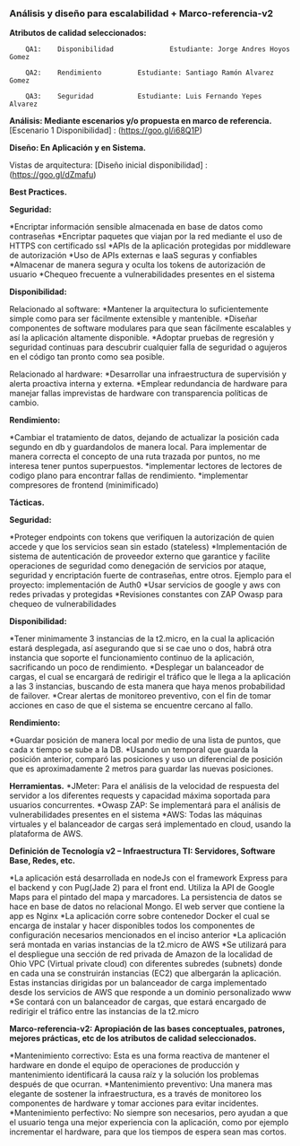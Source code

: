 ### Análisis y diseño para escalabilidad + Marco-referencia-v2

**Atributos de calidad seleccionados:**

``` 	
	QA1: 	Disponibilidad  			Estudiante: Jorge Andres Hoyos Gomez
	
	QA2: 	Rendimiento			Estudiante: Santiago Ramón Alvarez Gomez
	
	QA3: 	Seguridad			Estudiante: Luis Fernando Yepes Alvarez
``` 	

**Análisis: Mediante escenarios y/o propuesta en marco de referencia.**
[Escenario 1 Disponibilidad] : (https://goo.gl/i68Q1P)

**Diseño: En Aplicación y en Sistema.**

Vistas de arquitectura:
[Diseño inicial disponibilidad] : (https://goo.gl/dZmafu)

**Best Practices.**

**Seguridad:**

*Encriptar información sensible almacenada en base de datos como contraseñas
*Encriptar paquetes que viajan por la red mediante el uso de HTTPS con certificado ssl
*APIs de la aplicación protegidas por middleware de autorización 
*Uso de APIs externas e IaaS seguras y confiables
*Almacenar de manera segura y oculta los tokens de autorización de usuario
*Chequeo frecuente a vulnerabilidades presentes en el sistema

**Disponibilidad:**
	
Relacionado al software:
*Mantener la arquitectura lo suficientemente simple como para ser fácilmente extensible y mantenible. 
*Diseñar componentes de software modulares para que sean fácilmente escalables y así la aplicación altamente disponible.
*Adoptar pruebas de regresión y seguridad continuas para descubrir cualquier falla de seguridad o agujeros en el código tan pronto como sea posible. 

Relacionado al hardware: 
*Desarrollar una infraestructura de supervisión y alerta proactiva interna y externa.
*Emplear redundancia de hardware para manejar fallas imprevistas de hardware con transparencia políticas de cambio.

**Rendimiento:**

*Cambiar el tratamiento de datos, dejando de actualizar la posición cada segundo en db y guardandolos de manera local.
Para implementar de manera correcta el concepto de una ruta trazada por puntos, no me interesa tener puntos superpuestos.
*implementar lectores de lectores de codigo plano para encontrar fallas de rendimiento.
*implementar compresores de frontend (minimificado)

**Tácticas.**

**Seguridad:**

*Proteger endpoints con tokens que verifiquen la autorización de quien accede y que los servicios sean sin estado (stateless)
*Implementación de sistema de autenticación de proveedor externo que garantice y facilite operaciones de seguridad como denegación de servicios por ataque, seguridad y encriptación fuerte de contraseñas, entre otros. Ejemplo para el proyecto: implementación de Auth0
*Usar servicios de google y aws con redes privadas y protegidas
*Revisiones constantes con ZAP Owasp para chequeo de vulnerabilidades

**Disponibilidad:**

*Tener minimamente 3 instancias de la t2.micro, en la cual la aplicación estará desplegada, así asegurando que si se cae uno o dos, habrá otra instancia que soporte el funcionamiento continuo de la aplicación, sacrificando un poco de rendimiento.
*Desplegar un balanceador de cargas, el cual se encargará de redirigir el tráfico que le llega a la aplicación a las 3 instancias, buscando de esta manera que haya menos probabilidad de failover.
*Crear alertas de monitoreo preventivo, con el fin de tomar acciones en caso de que el sistema se encuentre cercano al fallo. 
 
**Rendimiento:**

*Guardar posición de manera local por medio de una lista de puntos, que cada x tiempo se sube a la DB.
*Usando un temporal que guarda la posición anterior, comparó  las posiciones y uso un diferencial de posición que es aproximadamente 2 metros para guardar las nuevas posiciones.

**Herramientas.**
*JMeter: Para el análisis de la velocidad de respuesta del servidor a los diferentes requests y capacidad máxima soportada para usuarios concurrentes.
*Owasp ZAP: Se implementará para el análisis de vulnerabilidades presentes en el sistema
*AWS: Todas las máquinas virtuales y el balanceador de cargas será implementado en cloud, usando la plataforma de AWS.

**Definición de Tecnología v2 – Infraestructura TI: Servidores, Software Base, Redes, etc.**

*La aplicación está desarrollada en nodeJs con el framework Express para el backend y con Pug(Jade 2) para el front end. Utiliza la API de Google Maps para el pintado del mapa y marcadores. La persistencia de datos se hace en base de datos no relacional Mongo. El web server que contiene la app es Nginx
*La aplicación corre sobre contenedor Docker el cual se encarga de instalar y hacer disponibles todos los componentes de configuración necesarios mencionados en el inciso anterior
*La aplicación será montada en varias instancias de la t2.micro de AWS
*Se utilizará para el despliegue una sección de red privada de Amazon de la localidad de Ohio VPC (Virtual private cloud) con diferentes subredes (subnets) donde en cada una se construirán instancias (EC2) que albergarán la aplicación. Estas instancias dirigidas por un balanceador de carga implementado desde los servicios de AWS que responde a un dominio personalizado www
*Se contará con un balanceador de cargas, que estará encargado de redirigir el tráfico entre las instancias de la t2.micro

**Marco-referencia-v2: Apropiación de las bases conceptuales, patrones, mejores prácticas, etc de los atributos de calidad seleccionados.**

*Mantenimiento correctivo: Esta es una forma reactiva de mantener el hardware en donde el equipo de operaciones de producción y mantenimiento identificará la causa raíz y la solución los problemas después de que ocurran.
*Mantenimiento preventivo: Una manera mas elegante de sostener la infraestructura, es a través de monitoreo los componentes de hardware y tomar acciones para evitar incidentes.
*Mantenimiento perfectivo: No siempre son necesarios, pero ayudan a que el usuario tenga una mejor experiencia con la aplicación, como por ejemplo incrementar el hardware, para que los tiempos de espera sean mas cortos.
